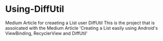 # Using-DiffUtil
Medium Article for creaeting a List user DiffUtil
This is the project that is assoicated with the Medium Article 'Creating a List easily using Android's ViewBinding, RecyclerView and DiffUtil'
